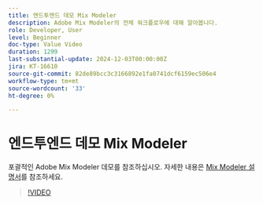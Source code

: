 ```yaml
---
title: 엔드투엔드 데모 Mix Modeler
description: Adobe Mix Modeler의 전체 워크플로우에 대해 알아봅니다.
role: Developer, User
level: Beginner
doc-type: Value Video
duration: 1299
last-substantial-update: 2024-12-03T00:00:00Z
jira: KT-16610
source-git-commit: 82de89bcc3c3166892e1fa0741dcf6159ec506e4
workflow-type: tm+mt
source-wordcount: '33'
ht-degree: 0%

---
```



# 엔드투엔드 데모 Mix Modeler

포괄적인 Adobe Mix Modeler 데모를 참조하십시오. 자세한 내용은 [Mix Modeler 설명서](https://experienceleague.adobe.com/en/docs/mix-modeler/using/overview)를 참조하세요.

>[!VIDEO](https://video.tv.adobe.com/v/3440794/?learn=on&enablevpops)
